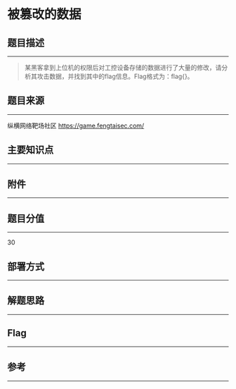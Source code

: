 # 被篡改的数据

## 题目描述
---
> 某黑客拿到上位机的权限后对工控设备存储的数据进行了大量的修改，请分析其攻击数据，并找到其中的flag信息。Flag格式为：flag{}。

## 题目来源
---
纵横网络靶场社区 https://game.fengtaisec.com/

## 主要知识点
---


## 附件
---


## 题目分值
---
30

## 部署方式
---


## 解题思路
---


## Flag
---


## 参考
---
